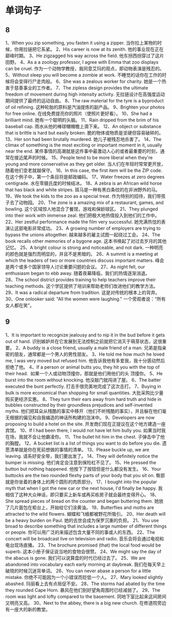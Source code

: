 # 单词句子

## 8

1、When you zip something, you fasten it using a zipper.
当你拉上某物的时候，你用拉链把它系紧。
2、His career is now at its zenith.
他的事业现在正在巅峰时期。
3、He zigzagged his way across the field.
他东拐西拐穿过了这片田野。
4、As a a zoology professor, I agree with Emma that zoo displays can be cruel.
作为一个动物学教授，我同意艾玛的观点，即动物表演是残忍的。
5、Without sleep you will become a zombie at work.
不睡觉的话你在工作的时候将会变得行尸走肉般。
6、She was a zealous worker for charity.
她是一个热衷于慈善事业的工作者。
7、The zipless design provides the ultimate freedom of movement during high intensity activity. 
无拉链设计在高强度运动期间提供了最终的运动自由。
8、The raw material for the tyre is a byproduct of oil refining.
这种轮胎的原料是汽油提炼的副产品。
9、Brighten your photos for free online.
在线免费提亮你的照片（使照片更好看）。
10、She had a brilliant mind.
她有一个聪明的头脑。
11、Rain dripped from the brim of his baseball cap.
雨水从他的棒球帽帽檐上滴下来。
12、An object or substance that is brittle is hard but easily broken.
脆的物体或物质是坚硬但容易破碎的。
13、Her son had been brutally murdered.
她儿子被残忍地杀害了。
14、The climax of something is the most exciting or important moment in it, usually near the end.
某件事情的高潮就是这件事中最激动人心的或者最重要的时刻，通常在接近尾声的时候。
15、People tend to be more liberal when they're young and more conservative as they get older.
当人们在年轻时常常更开放，随着他们变老就越保守。
16、In this case, the first item will be the ZIP code.
在这个例子中，第一个条目将是邮政编码。
17、Water freezes at zero degrees centigrade.
水在零摄氏度的时候结冰。
18、A zebra is an African wild horse that has black and white stripes.
斑马是一种有黑白条纹的在非洲野外的马。
19、We took the kids to the zoo as a special treat.
作为特别的招待，我们带孩子去了动物园。
20、The zone is a amazing mix of a restaurant, games, and bowling.
这个区域惊人地混合了餐馆，游戏和保龄球区。
21、They plunged into their work with immense zeal.
他们把极大地热情投入到他们的工作中。
22、Her zestful performance made the film very successful. 
她充满热忱的表演让这部电影非常成功。
23、A growing number of employers are trying to bypass the unions altogether.
越来越多的雇主试图一起绕过工会。
24、The book recalls other memories of a bygone age.
这本书唤起了对过去岁月的其他记忆。
25、A bright colour is strong and noticeable, and not dark.
一种明亮的颜色就是强烈而明显的，并且不是黑暗的。
26、A summit is a meeting at which the leaders of two or more countries discuss important matters.
峰会是两个或多个国家领导人讨论重要问题的会议。
27、As night fell, our enthusiasm began to ebb away. 
随着夜幕降临，我们的热情逐渐消退。	
28、The school district provides training to help teachers improve their teaching methods.
这个学区提供了培训来帮助老师们改进他们的教学方法。
29、It was a radical departure from tradition.
这是对传统的根本上的背弃。
30、One onlooker said: "All the women were laughing." 
一个旁观者说：“所有女人都在笑”。

## 9

1、It is important to recognize jealousy and to nip it in the bud before it gets out of hand.
识别嫉妒并在它发展到无法控制之前就把它消灭于萌芽状态，这很重要。
2、A buddy is a close friend, usually a male friend of a man.
兄弟是指亲密的朋友，通常都是一个男人的男性朋友。
3、He told me how much he loved me, I was very moved but refused him.
他告诉我他有多爱我，我十分感动然后拒绝了他。
4、If a person or animal butts you, they hit you with the top of their head. 
如果一个人或动物顶撞你，那就是他们用他们的头 顶撞你。
5、He burst into the room without knocking. 
他没敲门就闯进了屋。
6、The batter executed the bunt perfectly.
打击手很完美地完成了这次击打。
7、Buying in bulk is more economical than shopping for small quantities.
大批采购比少量购买更经济实惠。
8、They turn their ears away from hard truth and hide in bubbles constructed by their groundless prejudices and self-invented myths.
他们把耳朵从残酷的事实中移开（他们不听残酷的事实），并且躲在他们毫无根据的偏见和自我编造的神话所构建的泡沫中。
9、Developers are now proposing to build a hotel on the site.
开发商们现在正提议在这个地方建造一座宾馆。
10、If I had been there, I would not have let him bully you.
如果当时我在场，我就不会让他霸凌你。
11、The bullet hit him in the chest. 
子弹击中了他的胸膛。
12、A bucket list is a list of things you want to do before you die.
遗愿清单就是你在死前想做的事情的清单。
13、Please buckle up, we are leaving.
请系好安全带，我们要出发了。
14、They will definitely notice the bumper is missing.
他们肯定会注意到保险杠不见了。
15、He pressed the button but nothing happened. 
他按下了按钮但是什么都没有发生。
16、Your buttocks are the two rounded fleshy parts of your body that you sit on.
臀部就是你坐着的身体上的两个圆形的肉质部分。
17、I bought into the popular myth that when I got the new car or the next house, I'd finally be happy.
我相信了这种大众神话，即只要买上新车或再买栋房子就会最终变得开心。
18、She spread pieces of bread on the counter and began buttering them.
她放了几片面包在柜台上，开始给它们涂黄油。
19、Butterflies and moths are attracted to the wild flowers.
蝴蝶和飞蛾都被野花所吸引。
20、Her death will be a heavy burden on Paul.
她的去世会成为保罗沉重的负担。
21、You use broad to describe something that includes a large number of different things or people.
你可以用广泛的来描述包含大量不同的事或人的东西。
22、The concert will be broadcast live on television and radio.
音乐会将会通过电视和电台现场直播。
23、The brochure promised (that) the local food would be superb. 
这本小册子保证说当地的食物会很赞。
24、We might say the day of the abacus is gone.
我们可以说算盘的时代已经过去了。
25、We are abandoned into vocabulary each early morning at daybreak.
我们在每天早上破晓的时候沉迷背单词。
26、You can never abase a person for a little mistake. 
你绝不可能因为一个小错误而贬低一个人。
27、Mary looked slightly abashed.
玛丽看上去有点局促不安。
28、The storms had abated by the time they rounded Cape Horn.
暴风在他们到好望角周围时已经减弱了。
29、The room was light and lofty compared to the basement.
同地下室比起来这间房间又明亮又高。
30、Next to the abbey, there is a big new church. 
在修道院旁边有一座大的新的教堂。


